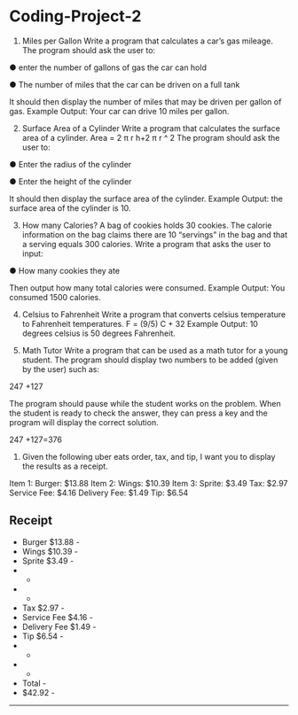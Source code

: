 # Coding-Project-2

1. Miles per Gallon
Write a program that calculates a car’s gas mileage. The program should ask the user
to:

● enter the number of gallons of gas the car can hold

● The number of miles that the car can be driven on a full tank

It should then display the number of miles that may be driven per gallon of gas.
Example Output: Your car can drive 10 miles per gallon.

2. Surface Area of a Cylinder
Write a program that calculates the surface area of a cylinder.
Area = 2 π r h+2 π r ^ 2
The program should ask the user to:

● Enter the radius of the cylinder

● Enter the height of the cylinder

It should then display the surface area of the cylinder.
Example Output: the surface area of the cylinder is 10.

3. How many Calories?
A bag of cookies holds 30 cookies. The calorie information on the bag claims there are
10 “servings” in the bag and that a serving equals 300 calories. Write a program that
asks the user to input:

● How many cookies they ate

Then output how many total calories were consumed.
Example Output: You consumed 1500 calories.

4. Celsius to Fahrenheit
Write a program that converts celsius temperature to Fahrenheit temperatures.
F = (9/5) C + 32
Example Output: 10 degrees celsius is 50 degrees Fahrenheit.

5. Math Tutor
Write a program that can be used as a math tutor for a young student. The program
should display two numbers to be added (given by the user) such as:

247
+127

The program should pause while the student works on the problem. When the student is
ready to check the answer, they can press a key and the program will display the
correct solution.

247
+127=376

1. Given the following uber eats order, tax, and tip, I want you to display
the results as a receipt.

Item 1: Burger: $13.88
Item 2: Wings: $10.39
Item 3: Sprite: $3.49
Tax: $2.97
Service Fee: $4.16
Delivery Fee: $1.49
Tip: $6.54

Receipt
-----------------------------------------------------------------------------------------------
- Burger $13.88 -
- Wings $10.39 -
- Sprite $3.49 -
- -
- -
- Tax $2.97 -
- Service Fee $4.16 -
- Delivery Fee $1.49 -
- Tip $6.54 -
- -
- -
- Total -
- $42.92 -
-------------------------------------------------------------------------------------------------
